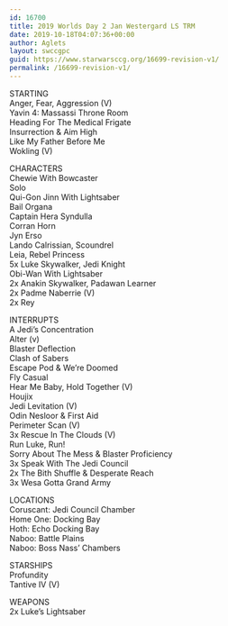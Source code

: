 ```yaml
---
id: 16700
title: 2019 Worlds Day 2 Jan Westergard LS TRM
date: 2019-10-18T04:07:36+00:00
author: Aglets
layout: swccgpc
guid: https://www.starwarsccg.org/16699-revision-v1/
permalink: /16699-revision-v1/
---
```

STARTING  
Anger, Fear, Aggression (V)  
Yavin 4: Massassi Throne Room  
Heading For The Medical Frigate  
Insurrection & Aim High  
Like My Father Before Me  
Wokling (V)

CHARACTERS  
Chewie With Bowcaster  
Solo  
Qui-Gon Jinn With Lightsaber  
Bail Organa  
Captain Hera Syndulla  
Corran Horn  
Jyn Erso  
Lando Calrissian, Scoundrel  
Leia, Rebel Princess  
5x Luke Skywalker, Jedi Knight  
Obi-Wan With Lightsaber  
2x Anakin Skywalker, Padawan Learner  
2x Padme Naberrie (V)  
2x Rey

INTERRUPTS  
A Jedi’s Concentration  
Alter (v)  
Blaster Deflection  
Clash of Sabers  
Escape Pod & We’re Doomed  
Fly Casual  
Hear Me Baby, Hold Together (V)  
Houjix  
Jedi Levitation (V)  
Odin Nesloor & First Aid  
Perimeter Scan (V)  
3x Rescue In The Clouds (V)  
Run Luke, Run!  
Sorry About The Mess & Blaster Proficiency  
3x Speak With The Jedi Council  
2x The Bith Shuffle & Desperate Reach  
3x Wesa Gotta Grand Army

LOCATIONS  
Coruscant: Jedi Council Chamber  
Home One: Docking Bay  
Hoth: Echo Docking Bay  
Naboo: Battle Plains  
Naboo: Boss Nass’ Chambers

STARSHIPS  
Profundity  
Tantive IV (V)

WEAPONS  
2x Luke’s Lightsaber